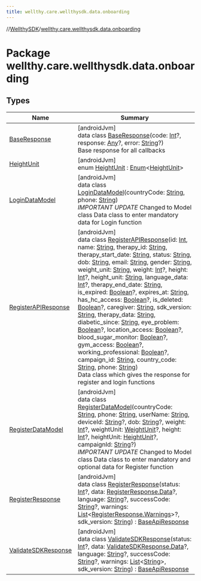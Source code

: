 ```yaml
---
title: wellthy.care.wellthysdk.data.onboarding
---
```

//[WellthySDK](../../index.html)/[wellthy.care.wellthysdk.data.onboarding](index.html)



# Package wellthy.care.wellthysdk.data.onboarding



## Types


| Name | Summary |
|---|---|
| [BaseResponse](-base-response/index.html) | [androidJvm]<br>data class [BaseResponse](-base-response/index.html)(code: [Int](https://kotlinlang.org/api/latest/jvm/stdlib/kotlin/-int/index.html)?, response: [Any](https://kotlinlang.org/api/latest/jvm/stdlib/kotlin/-any/index.html)?, error: [String](https://kotlinlang.org/api/latest/jvm/stdlib/kotlin/-string/index.html)?)<br>Base response for all callbacks |
| [HeightUnit](-height-unit/index.html) | [androidJvm]<br>enum [HeightUnit](-height-unit/index.html) : [Enum](https://kotlinlang.org/api/latest/jvm/stdlib/kotlin/-enum/index.html)&lt;[HeightUnit](-height-unit/index.html)&gt; |
| [LoginDataModel](-login-data-model/index.html) | [androidJvm]<br>data class [LoginDataModel](-login-data-model/index.html)(countryCode: [String](https://kotlinlang.org/api/latest/jvm/stdlib/kotlin/-string/index.html), phone: [String](https://kotlinlang.org/api/latest/jvm/stdlib/kotlin/-string/index.html))<br>*IMPORTANT UPDATE* Changed to Model class Data class to enter mandatory data for Login function |
| [RegisterAPIResponse](-register-a-p-i-response/index.html) | [androidJvm]<br>data class [RegisterAPIResponse](-register-a-p-i-response/index.html)(id: [Int](https://kotlinlang.org/api/latest/jvm/stdlib/kotlin/-int/index.html), name: [String](https://kotlinlang.org/api/latest/jvm/stdlib/kotlin/-string/index.html), therapy_id: [String](https://kotlinlang.org/api/latest/jvm/stdlib/kotlin/-string/index.html), therapy_start_date: [String](https://kotlinlang.org/api/latest/jvm/stdlib/kotlin/-string/index.html), status: [String](https://kotlinlang.org/api/latest/jvm/stdlib/kotlin/-string/index.html), dob: [String](https://kotlinlang.org/api/latest/jvm/stdlib/kotlin/-string/index.html), email: [String](https://kotlinlang.org/api/latest/jvm/stdlib/kotlin/-string/index.html), gender: [String](https://kotlinlang.org/api/latest/jvm/stdlib/kotlin/-string/index.html), weight_unit: [String](https://kotlinlang.org/api/latest/jvm/stdlib/kotlin/-string/index.html), weight: [Int](https://kotlinlang.org/api/latest/jvm/stdlib/kotlin/-int/index.html)?, height: [Int](https://kotlinlang.org/api/latest/jvm/stdlib/kotlin/-int/index.html)?, height_unit: [String](https://kotlinlang.org/api/latest/jvm/stdlib/kotlin/-string/index.html), language_data: [Int](https://kotlinlang.org/api/latest/jvm/stdlib/kotlin/-int/index.html)?, therapy_end_date: [String](https://kotlinlang.org/api/latest/jvm/stdlib/kotlin/-string/index.html), is_expired: [Boolean](https://kotlinlang.org/api/latest/jvm/stdlib/kotlin/-boolean/index.html)?, expires_at: [String](https://kotlinlang.org/api/latest/jvm/stdlib/kotlin/-string/index.html), has_hc_access: [Boolean](https://kotlinlang.org/api/latest/jvm/stdlib/kotlin/-boolean/index.html)?, is_deleted: [Boolean](https://kotlinlang.org/api/latest/jvm/stdlib/kotlin/-boolean/index.html)?, caregiver: [String](https://kotlinlang.org/api/latest/jvm/stdlib/kotlin/-string/index.html), sdk_version: [String](https://kotlinlang.org/api/latest/jvm/stdlib/kotlin/-string/index.html), therapy_data: [String](https://kotlinlang.org/api/latest/jvm/stdlib/kotlin/-string/index.html), diabetic_since: [String](https://kotlinlang.org/api/latest/jvm/stdlib/kotlin/-string/index.html), eye_problem: [Boolean](https://kotlinlang.org/api/latest/jvm/stdlib/kotlin/-boolean/index.html)?, location_access: [Boolean](https://kotlinlang.org/api/latest/jvm/stdlib/kotlin/-boolean/index.html)?, blood_sugar_monitor: [Boolean](https://kotlinlang.org/api/latest/jvm/stdlib/kotlin/-boolean/index.html)?, gym_access: [Boolean](https://kotlinlang.org/api/latest/jvm/stdlib/kotlin/-boolean/index.html)?, working_professional: [Boolean](https://kotlinlang.org/api/latest/jvm/stdlib/kotlin/-boolean/index.html)?, campaign_id: [String](https://kotlinlang.org/api/latest/jvm/stdlib/kotlin/-string/index.html), country_code: [String](https://kotlinlang.org/api/latest/jvm/stdlib/kotlin/-string/index.html), phone: [String](https://kotlinlang.org/api/latest/jvm/stdlib/kotlin/-string/index.html))<br>Data class which gives the response for register and login functions |
| [RegisterDataModel](-register-data-model/index.html) | [androidJvm]<br>data class [RegisterDataModel](-register-data-model/index.html)(countryCode: [String](https://kotlinlang.org/api/latest/jvm/stdlib/kotlin/-string/index.html), phone: [String](https://kotlinlang.org/api/latest/jvm/stdlib/kotlin/-string/index.html), userName: [String](https://kotlinlang.org/api/latest/jvm/stdlib/kotlin/-string/index.html), deviceId: [String](https://kotlinlang.org/api/latest/jvm/stdlib/kotlin/-string/index.html)?, dob: [String](https://kotlinlang.org/api/latest/jvm/stdlib/kotlin/-string/index.html)?, weight: [Int](https://kotlinlang.org/api/latest/jvm/stdlib/kotlin/-int/index.html)?, weightUnit: [WeightUnit](../wellthy.care.wellthysdk.data.diary/-weight-unit/index.html)?, height: [Int](https://kotlinlang.org/api/latest/jvm/stdlib/kotlin/-int/index.html)?, heightUnit: [HeightUnit](-height-unit/index.html)?, campaignId: [String](https://kotlinlang.org/api/latest/jvm/stdlib/kotlin/-string/index.html)?)<br>*IMPORTANT UPDATE* Changed to Model class Data class to enter mandatory and optional data for Register function |
| [RegisterResponse](-register-response/index.html) | [androidJvm]<br>data class [RegisterResponse](-register-response/index.html)(status: [Int](https://kotlinlang.org/api/latest/jvm/stdlib/kotlin/-int/index.html)?, data: [RegisterResponse.Data](-register-response/-data/index.html)?, language: [String](https://kotlinlang.org/api/latest/jvm/stdlib/kotlin/-string/index.html)?, successCode: [String](https://kotlinlang.org/api/latest/jvm/stdlib/kotlin/-string/index.html)?, warnings: [List](https://kotlinlang.org/api/latest/jvm/stdlib/kotlin.collections/-list/index.html)&lt;[RegisterResponse.Warnings](-register-response/-warnings/index.html)&gt;?, sdk_version: [String](https://kotlinlang.org/api/latest/jvm/stdlib/kotlin/-string/index.html)) : [BaseApiResponse](../wellthy.care.wellthysdk.data.base/-base-api-response/index.html) |
| [ValidateSDKResponse](-validate-s-d-k-response/index.html) | [androidJvm]<br>data class [ValidateSDKResponse](-validate-s-d-k-response/index.html)(status: [Int](https://kotlinlang.org/api/latest/jvm/stdlib/kotlin/-int/index.html)?, data: [ValidateSDKResponse.Data](-validate-s-d-k-response/-data/index.html)?, language: [String](https://kotlinlang.org/api/latest/jvm/stdlib/kotlin/-string/index.html)?, successCode: [String](https://kotlinlang.org/api/latest/jvm/stdlib/kotlin/-string/index.html)?, warnings: [List](https://kotlinlang.org/api/latest/jvm/stdlib/kotlin.collections/-list/index.html)&lt;[String](https://kotlinlang.org/api/latest/jvm/stdlib/kotlin/-string/index.html)&gt;, sdk_version: [String](https://kotlinlang.org/api/latest/jvm/stdlib/kotlin/-string/index.html)) : [BaseApiResponse](../wellthy.care.wellthysdk.data.base/-base-api-response/index.html) |

